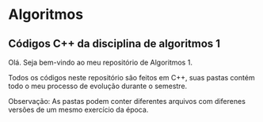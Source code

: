 # Algoritmos
## Códigos C++ da disciplina de algoritmos 1

Olá. Seja bem-vindo ao meu repositório de Algoritmos 1.

Todos os códigos neste repositório são feitos em C++, suas pastas contém todo o meu processo de evolução durante o semestre. 

Observação: As pastas podem conter diferentes arquivos com diferenes versões de um mesmo exercício da época.

